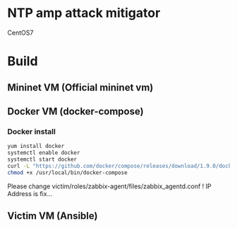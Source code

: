 # NTP amp attack mitigator
CentOS7

# Build
## Mininet VM (Official mininet vm)

## Docker VM (docker-compose)
### Docker install
```bash
yum install docker
systemctl enable docker
systemctl start docker
curl -L "https://github.com/docker/compose/releases/download/1.9.0/docker-compose-$(uname -s)-$(uname -m)" -o /usr/local/bin/docker-compose
chmod +x /usr/local/bin/docker-compose
```

Please change victim/roles/zabbix-agent/files/zabbix_agentd.conf !
IP Address is fix...

## Victim VM (Ansible)


